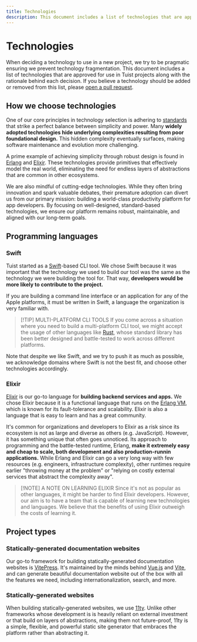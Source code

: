 ```yaml
---
title: Technologies
description: This document includes a list of technologies that are approved for use in Tuist projects along with the rationale behind each decision.
---
```


# Technologies

When deciding a technology to use in a new project, we try to be pragmatic ensuring we prevent technology fragmentation.
This document includes a list of technologies that are approved for use in Tuist projects along with the rationale behind each decision. If you believe a technology should be added or removed from this list, please [open a pull request](https://github.com/tuist/handbook/compare).

## How we choose technologies

One of our core principles in technology selection is adhering to [standards](/engineering/standards) that strike a perfect balance between simplicity and power. Many **widely adopted technologies hide underlying complexities resulting from poor foundational design.** This hidden complexity eventually surfaces, making software maintenance and evolution more challenging.

A prime example of achieving simplicity through robust design is found in [Erlang](https://en.wikipedia.org/wiki/Erlang_(programming_language)) and [Elixir](https://en.wikipedia.org/wiki/Elixir_(programming_language)). These technologies provide primitives that effectively model the real world, eliminating the need for endless layers of abstractions that are common in other ecosystems.

We are also mindful of cutting-edge technologies. While they often bring innovation and spark valuable debates, their premature adoption can divert us from our primary mission: building a world-class productivity platform for app developers. By focusing on well-designed, standard-based technologies, we ensure our platform remains robust, maintainable, and aligned with our long-term goals.

## Programming languages

### Swift

Tuist started as a [Swift](https://www.swift.org/)-based CLI tool. We chose Swift because it was important that the technology we used to build our tool was the same as the technology we were building the tool for. That way, **developers would be more likely to contribute to the project.**

If you are building a command line interface or an application for any of the Apple platforms, it must be written in Swift, a language the organization is very familiar with.

> [!TIP] MULTI-PLATFORM CLI TOOLS
> If you come across a situation where you need to build a multi-platform CLI tool, we might accept the usage of other languages like [Rust](https://www.rust-lang.org/), whose standard library has been better designed and battle-tested to work across different platforms.

Note that despite we like Swift, and we try to push it as much as possible,
we acknowledge domains where Swift is not the best fit, and choose other technologies accordingly.

### Elixir

[Elixir](https://elixir-lang.org/) is our go-to language for **building backend services and apps.** We chose Elixir because it is a functional language that runs on the [Erlang VM](https://en.wikipedia.org/wiki/BEAM_(Erlang_virtual_machine)), which is known for its fault-tolerance and scalability. Elixir is also a language that is easy to learn and has a great community.

It's common for organizations and developers to Elixir as a risk since its ecosystem is not as large and diverse as others (e.g. JavaScript). However, it has something unique that often goes unnoticed. Its approach to programming and the battle-tested runtime, Erlang, **make it extremely easy and cheap to scale, both development and also production-runnin applications.** While Erlang and Elixir can go a very long way with few resources (e.g. engineers, infrastructure complexity), other runtimes require earlier "throwing money at the problem" or "relying on costly external services that abstract the complexity away".

> [!NOTE] A NOTE ON LEARNING ELIXIR
> Since it's not as popular as other languages, it might be harder to find Elixir developers. However, our aim is to have a team that is capable of learning new technologies and languages. We believe that the benefits of using Elixir outweigh the costs of learning it.

## Project types

### Statically-generated documentation websites

Our go-to framework for building statically-generated documentation websites is [VitePress](https://vitepress.dev/).
It's maintained by the minds behind [Vue.js](https://vuejs.org/) and [Vite](https://vitejs.dev/), and can generate beautiful documentation website out of the box with all the features we need, including internationalization, search, and more.

### Statically-generated websites

When building statically-generated websites, we use [11ty](https://www.11ty.dev/). Unlike other frameworks whose development is is heavily reliant on external investment or that build on layers of abstractions, making them not future-proof, 11ty is a simple, flexible, and powerful static site generator that embraces the platform rather than abstracting it.
